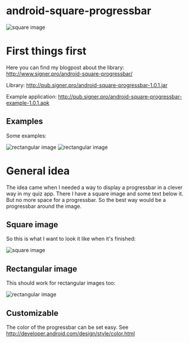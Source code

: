 android-square-progressbar
==========================
![square image](https://googledrive.com/host/0BwESwPCuXtw7eExwSFVLQkR2TTg/IMG_3462.JPG)
# First things first
Here you can find my blogpost about the library: http://www.signer.pro/android-square-progressbar/

Library: http://pub.signer.pro/android-square-progressbar-1.0.1.jar

Example application: http://pub.signer.pro/android-square-progressbar-example-1.0.1.apk

## Examples
Some examples:

![rectangular image](https://googledrive.com/host/0BwESwPCuXtw7eExwSFVLQkR2TTg/one.png)
![rectangular image](https://googledrive.com/host/0BwESwPCuXtw7eExwSFVLQkR2TTg/two.png)

# General idea
The idea came when I needed a way to display a progressbar in a clever way in my quiz app. There I have a square image and some text below it. But no more space for a progressbar. So the best way would be a progressbar around the image.

## Square image
So this is what I want to look it like when it's finished:

![square image](https://googledrive.com/host/0BwESwPCuXtw7eExwSFVLQkR2TTg/2013-05-05%2011.41.54.png)

## Rectangular image
This should work for rectangular images too:

![rectangular image](https://googledrive.com/host/0BwESwPCuXtw7eExwSFVLQkR2TTg/2013-05-05%2011.42.11.png)




## Customizable
The color of the progressbar can be set easy. See http://developer.android.com/design/style/color.html
